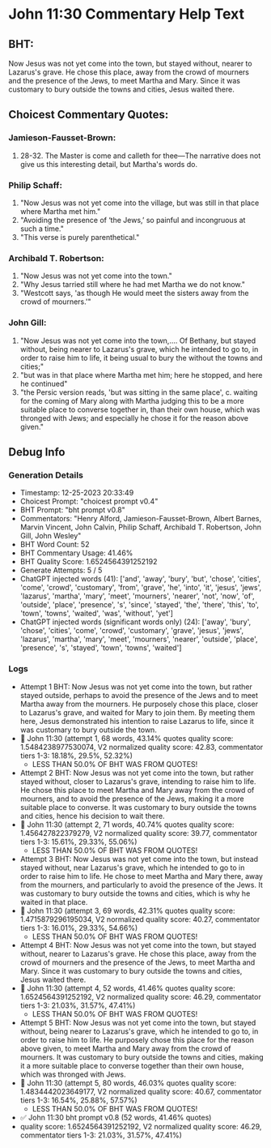 # John 11:30 Commentary Help Text

## BHT:
Now Jesus was not yet come into the town, but stayed without, nearer to Lazarus's grave. He chose this place, away from the crowd of mourners and the presence of the Jews, to meet Martha and Mary. Since it was customary to bury outside the towns and cities, Jesus waited there.

## Choicest Commentary Quotes:
### Jamieson-Fausset-Brown:
1. 28-32. The Master is come and
	calleth for thee—The narrative does not give us this
	interesting detail, but Martha's words do.


### Philip Schaff:
1. "Now Jesus was not yet come into the village, but was still in that place where Martha met him." 
2. "Avoiding the presence of ‘the Jews,’ so painful and incongruous at such a time." 
3. "This verse is purely parenthetical."

### Archibald T. Robertson:
1. "Now Jesus was not yet come into the town."
2. "Why Jesus tarried still where he had met Martha we do not know."
3. "Westcott says, 'as though He would meet the sisters away from the crowd of mourners.'"

### John Gill:
1. "Now Jesus was not yet come into the town,.... Of Bethany, but stayed without, being nearer to Lazarus's grave, which he intended to go to, in order to raise him to life, it being usual to bury the without the towns and cities;"
2. "but was in that place where Martha met him; here he stopped, and here he continued"
3. "the Persic version reads, 'but was sitting in the same place', c. waiting for the coming of Mary along with Martha judging this to be a more suitable place to converse together in, than their own house, which was thronged with Jews; and especially he chose it for the reason above given."


## Debug Info
### Generation Details
- Timestamp: 12-25-2023 20:33:49
- Choicest Prompt: "choicest prompt v0.4"
- BHT Prompt: "bht prompt v0.8"
- Commentators: "Henry Alford, Jamieson-Fausset-Brown, Albert Barnes, Marvin Vincent, John Calvin, Philip Schaff, Archibald T. Robertson, John Gill, John Wesley"
- BHT Word Count: 52
- BHT Commentary Usage: 41.46%
- BHT Quality Score: 1.6524564391252192
- Generate Attempts: 5 / 5
- ChatGPT injected words (41):
	['and', 'away', 'bury', 'but', 'chose', 'cities', 'come', 'crowd', 'customary', 'from', 'grave', 'he', 'into', 'it', 'jesus', 'jews', 'lazarus', 'martha', 'mary', 'meet', 'mourners', 'nearer', 'not', 'now', 'of', 'outside', 'place', 'presence', 's', 'since', 'stayed', 'the', 'there', 'this', 'to', 'town', 'towns', 'waited', 'was', 'without', 'yet']
- ChatGPT injected words (significant words only) (24):
	['away', 'bury', 'chose', 'cities', 'come', 'crowd', 'customary', 'grave', 'jesus', 'jews', 'lazarus', 'martha', 'mary', 'meet', 'mourners', 'nearer', 'outside', 'place', 'presence', 's', 'stayed', 'town', 'towns', 'waited']

### Logs
- Attempt 1 BHT: Now Jesus was not yet come into the town, but rather stayed outside, perhaps to avoid the presence of the Jews and to meet Martha away from the mourners. He purposely chose this place, closer to Lazarus's grave, and waited for Mary to join them. By meeting them here, Jesus demonstrated his intention to raise Lazarus to life, since it was customary to bury outside the town.
- 🔄 John 11:30 (attempt 1, 68 words, 43.14% quotes quality score: 1.5484238977530074, V2 normalized quality score: 42.83, commentator tiers 1-3: 18.18%, 29.5%, 52.32%) 
	- LESS THAN 50.0% OF BHT WAS FROM QUOTES!
- Attempt 2 BHT: Now Jesus was not yet come into the town, but rather stayed without, closer to Lazarus's grave, intending to raise him to life. He chose this place to meet Martha and Mary away from the crowd of mourners, and to avoid the presence of the Jews, making it a more suitable place to converse. It was customary to bury outside the towns and cities, hence his decision to wait there.
- 🔄 John 11:30 (attempt 2, 71 words, 40.74% quotes quality score: 1.456427822379279, V2 normalized quality score: 39.77, commentator tiers 1-3: 15.61%, 29.33%, 55.06%) 
	- LESS THAN 50.0% OF BHT WAS FROM QUOTES!
- Attempt 3 BHT: Now Jesus was not yet come into the town, but instead stayed without, near Lazarus's grave, which he intended to go to in order to raise him to life. He chose to meet Martha and Mary there, away from the mourners, and particularly to avoid the presence of the Jews. It was customary to bury outside the towns and cities, which is why he waited in that place.
- 🔄 John 11:30 (attempt 3, 69 words, 42.31% quotes quality score: 1.4715879296195034, V2 normalized quality score: 40.27, commentator tiers 1-3: 16.01%, 29.33%, 54.66%) 
	- LESS THAN 50.0% OF BHT WAS FROM QUOTES!
- Attempt 4 BHT: Now Jesus was not yet come into the town, but stayed without, nearer to Lazarus's grave. He chose this place, away from the crowd of mourners and the presence of the Jews, to meet Martha and Mary. Since it was customary to bury outside the towns and cities, Jesus waited there.
- 🔄 John 11:30 (attempt 4, 52 words, 41.46% quotes quality score: 1.6524564391252192, V2 normalized quality score: 46.29, commentator tiers 1-3: 21.03%, 31.57%, 47.41%) 
	- LESS THAN 50.0% OF BHT WAS FROM QUOTES!
- Attempt 5 BHT: Now Jesus was not yet come into the town, but stayed without, being nearer to Lazarus's grave, which he intended to go to, in order to raise him to life. He purposely chose this place for the reason above given, to meet Martha and Mary away from the crowd of mourners. It was customary to bury outside the towns and cities, making it a more suitable place to converse together than their own house, which was thronged with Jews.
- 🔄 John 11:30 (attempt 5, 80 words, 46.03% quotes quality score: 1.4834442023649177, V2 normalized quality score: 40.67, commentator tiers 1-3: 16.54%, 25.88%, 57.57%) 
	- LESS THAN 50.0% OF BHT WAS FROM QUOTES!
- ✅ John 11:30 bht prompt v0.8 (52 words, 41.46% quotes)
- quality score: 1.6524564391252192, V2 normalized quality score: 46.29, commentator tiers 1-3: 21.03%, 31.57%, 47.41%)